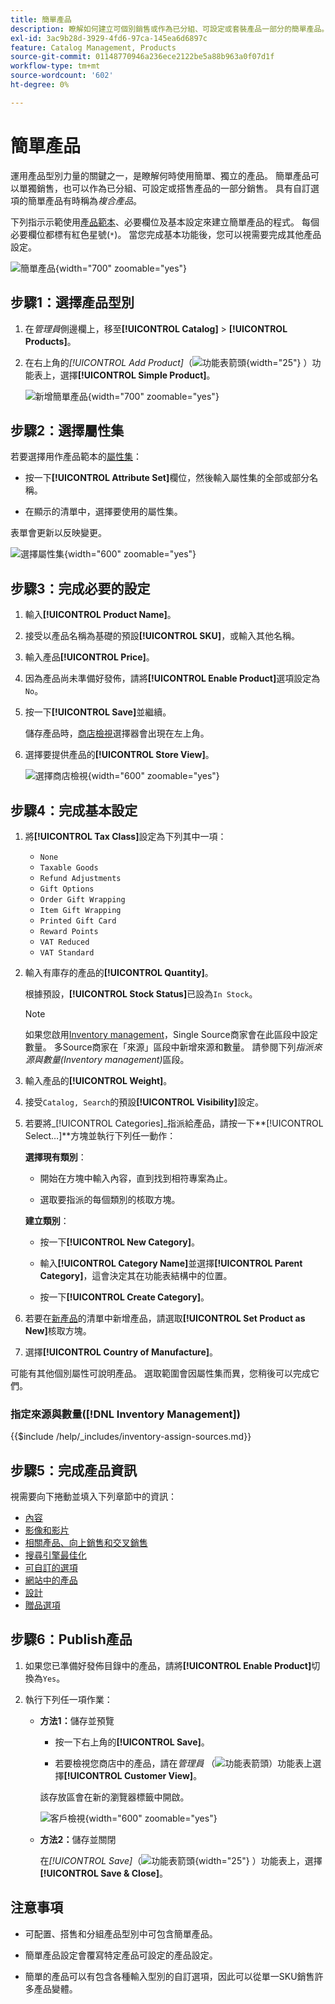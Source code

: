 ```yaml
---
title: 簡單產品
description: 瞭解如何建立可個別銷售或作為已分組、可設定或套裝產品一部分的簡單產品。
exl-id: 3ac9b28d-3929-4fd6-97ca-145ea6d6897c
feature: Catalog Management, Products
source-git-commit: 01148770946a236ece2122be5a88b963a0f07d1f
workflow-type: tm+mt
source-wordcount: '602'
ht-degree: 0%

---
```


# 簡單產品

運用產品型別力量的關鍵之一，是瞭解何時使用簡單、獨立的產品。 簡單產品可以單獨銷售，也可以作為已分組、可設定或搭售產品的一部分銷售。 具有自訂選項的簡單產品有時稱為&#x200B;_複合產品_。

下列指示示範使用[產品範本](attribute-sets.md)、必要欄位及基本設定來建立簡單產品的程式。 每個必要欄位都標有紅色星號(`*`)。 當您完成基本功能後，您可以視需要完成其他產品設定。

![簡單產品](./assets/product-simple.png){width="700" zoomable="yes"}

## 步驟1：選擇產品型別

1. 在&#x200B;_管理員_&#x200B;側邊欄上，移至&#x200B;**[!UICONTROL Catalog]** > **[!UICONTROL Products]**。

1. 在右上角的&#x200B;_[!UICONTROL Add Product]_（![功能表箭頭](../assets/icon-menu-down-arrow-red.png){width="25"} ）功能表上，選擇&#x200B;**[!UICONTROL Simple Product]**。

   ![新增簡單產品](./assets/product-add-simple.png){width="700" zoomable="yes"}

## 步驟2：選擇屬性集

若要選擇用作產品範本的[屬性集](attribute-sets.md)：

- 按一下&#x200B;**[!UICONTROL Attribute Set]**&#x200B;欄位，然後輸入屬性集的全部或部分名稱。

- 在顯示的清單中，選擇要使用的屬性集。

表單會更新以反映變更。

![選擇屬性集](./assets/product-create-choose-attribute-set.png){width="600" zoomable="yes"}

## 步驟3：完成必要的設定

1. 輸入&#x200B;**[!UICONTROL Product Name]**。

1. 接受以產品名稱為基礎的預設&#x200B;**[!UICONTROL SKU]**，或輸入其他名稱。

1. 輸入產品&#x200B;**[!UICONTROL Price]**。

1. 因為產品尚未準備好發佈，請將&#x200B;**[!UICONTROL Enable Product]**&#x200B;選項設定為`No`。

1. 按一下&#x200B;**[!UICONTROL Save]**&#x200B;並繼續。

   儲存產品時，[商店檢視](introduction.md#product-scope)選擇器會出現在左上角。

1. 選擇要提供產品的&#x200B;**[!UICONTROL Store View]**。

   ![選擇商店檢視](./assets/product-create-store-view-choose.png){width="600" zoomable="yes"}

## 步驟4：完成基本設定

1. 將&#x200B;**[!UICONTROL Tax Class]**&#x200B;設定為下列其中一項：

   - `None`
   - `Taxable Goods`
   - `Refund Adjustments`
   - `Gift Options`
   - `Order Gift Wrapping`
   - `Item Gift Wrapping`
   - `Printed Gift Card`
   - `Reward Points`
   - `VAT Reduced`
   - `VAT Standard`

1. 輸入有庫存的產品的&#x200B;**[!UICONTROL Quantity]**。

   根據預設，**[!UICONTROL Stock Status]**&#x200B;已設為`In Stock`。

   >[!NOTE]
   >
   >如果您啟用[Inventory management](../inventory-management/introduction.md)，Single Source商家會在此區段中設定數量。 多Source商家在「來源」區段中新增來源和數量。 請參閱下列&#x200B;_指派來源與數量(Inventory management)_&#x200B;區段。

1. 輸入產品的&#x200B;**[!UICONTROL Weight]**。

1. 接受`Catalog, Search`的預設&#x200B;**[!UICONTROL Visibility]**&#x200B;設定。

1. 若要將&#x200B;_[!UICONTROL Categories]_指派給產品，請按一下&#x200B;**[!UICONTROL Select…]**方塊並執行下列任一動作：

   **選擇現有類別**：

   - 開始在方塊中輸入內容，直到找到相符專案為止。

   - 選取要指派的每個類別的核取方塊。

   **建立類別**：

   - 按一下&#x200B;**[!UICONTROL New Category]**。

   - 輸入&#x200B;**[!UICONTROL Category Name]**&#x200B;並選擇&#x200B;**[!UICONTROL Parent Category]**，這會決定其在功能表結構中的位置。

   - 按一下&#x200B;**[!UICONTROL Create Category]**。

1. 若要在[新產品](../content-design/widget-new-products-list.md)的清單中新增產品，請選取&#x200B;**[!UICONTROL Set Product as New]**&#x200B;核取方塊。

1. 選擇&#x200B;**[!UICONTROL Country of Manufacture]**。

可能有其他個別屬性可說明產品。 選取範圍會因屬性集而異，您稍後可以完成它們。

### 指定來源與數量([!DNL Inventory Management])

{{$include /help/_includes/inventory-assign-sources.md}}

## 步驟5：完成產品資訊

視需要向下捲動並填入下列章節中的資訊：

- [內容](product-content.md)
- [影像和影片](product-images-and-video.md)
- [相關產品、向上銷售和交叉銷售](related-products-up-sells-cross-sells.md)
- [搜尋引擎最佳化](product-search-engine-optimization.md)
- [可自訂的選項](settings-advanced-custom-options.md)
- [網站中的產品](settings-basic-websites.md)
- [設計](settings-advanced-design.md)
- [贈品選項](product-gift-options.md)

## 步驟6：Publish產品

1. 如果您已準備好發佈目錄中的產品，請將&#x200B;**[!UICONTROL Enable Product]**&#x200B;切換為`Yes`。

1. 執行下列任一項作業：

   - **方法1：**&#x200B;儲存並預覽

      - 按一下右上角的&#x200B;**[!UICONTROL Save]**。

      - 若要檢視您商店中的產品，請在&#x200B;_管理員_ （![功能表箭頭](../assets/icon-menu-down-arrow-black.png)）功能表上選擇&#x200B;**[!UICONTROL Customer View]**。

     該存放區會在新的瀏覽器標籤中開啟。

     ![客戶檢視](./assets/product-admin-customer-view.png){width="600" zoomable="yes"}

   - **方法2：**&#x200B;儲存並關閉

     在&#x200B;_[!UICONTROL Save]_（![功能表箭頭](../assets/icon-menu-down-arrow-red.png){width="25"} ）功能表上，選擇&#x200B;**[!UICONTROL Save & Close]**。

## 注意事項

- 可配置、搭售和分組產品型別中可包含簡單產品。

- 簡單產品設定會覆寫特定產品可設定的產品設定。

- 簡單的產品可以有包含各種輸入型別的自訂選項，因此可以從單一SKU銷售許多產品變體。
